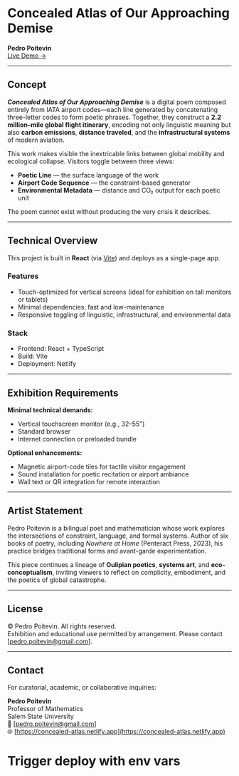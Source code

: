# Concealed Atlas of Our Approaching Demise

**Pedro Poitevin**  
[Live Demo →](https://concealed-atlas.netlify.app)

---

## Concept

**_Concealed Atlas of Our Approaching Demise_** is a digital poem composed entirely from IATA airport codes—each line generated by concatenating three-letter codes to form poetic phrases. Together, they construct a **2.2 million–mile global flight itinerary**, encoding not only linguistic meaning but also **carbon emissions**, **distance traveled**, and the **infrastructural systems** of modern aviation.

This work makes visible the inextricable links between global mobility and ecological collapse. Visitors toggle between three views:
- **Poetic Line** — the surface language of the work
- **Airport Code Sequence** — the constraint-based generator
- **Environmental Metadata** — distance and CO₂ output for each poetic unit

The poem cannot exist without producing the very crisis it describes.

---

## Technical Overview

This project is built in **React** (via [Vite](https://vitejs.dev/)) and deploys as a single-page app.

### Features
- Touch-optimized for vertical screens (ideal for exhibition on tall monitors or tablets)
- Minimal dependencies: fast and low-maintenance
- Responsive toggling of linguistic, infrastructural, and environmental data

### Stack
- Frontend: React + TypeScript
- Build: Vite
- Deployment: Netlify

---

## Exhibition Requirements

**Minimal technical demands:**
- Vertical touchscreen monitor (e.g., 32–55")
- Standard browser
- Internet connection or preloaded bundle

**Optional enhancements:**
- Magnetic airport-code tiles for tactile visitor engagement
- Sound installation for poetic recitation or airport ambiance
- Wall text or QR integration for remote interaction

---

## Artist Statement

Pedro Poitevin is a bilingual poet and mathematician whose work explores the intersections of constraint, language, and formal systems. Author of six books of poetry, including _Nowhere at Home_ (Penteract Press, 2023), his practice bridges traditional forms and avant-garde experimentation.

This piece continues a lineage of **Oulipian poetics**, **systems art**, and **eco-conceptualism**, inviting viewers to reflect on complicity, embodiment, and the poetics of global catastrophe.

---

## License

© Pedro Poitevin. All rights reserved.  
Exhibition and educational use permitted by arrangement.
Please contact [pedro.poitevin@gmail.com].

---

## Contact

For curatorial, academic, or collaborative inquiries:

**Pedro Poitevin**  
Professor of Mathematics  
Salem State University  
📧 [pedro.poitevin@gmail.com]  
🌐 [https://concealed-atlas.netlify.app](https://concealed-atlas.netlify.app)

# Trigger deploy with env vars
